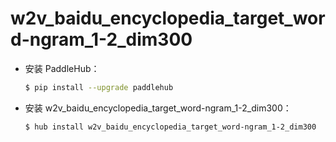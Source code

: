 # w2v_baidu_encyclopedia_target_word-ngram_1-2_dim300
* 安装 PaddleHub：

    ```bash
    $ pip install --upgrade paddlehub
    ```

* 安装 w2v_baidu_encyclopedia_target_word-ngram_1-2_dim300：

    ```bash
    $ hub install w2v_baidu_encyclopedia_target_word-ngram_1-2_dim300
    ```
